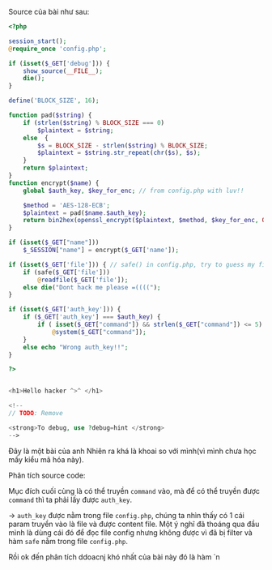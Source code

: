 Source của bài như sau:
```php
<?php

session_start();
@require_once 'config.php';

if (isset($_GET['debug'])) {
	show_source(__FILE__);
	die();
}

define('BLOCK_SIZE', 16);

function pad($string) {
	if (strlen($string) % BLOCK_SIZE === 0)
		$plaintext = $string;
	else  {
		$s = BLOCK_SIZE - strlen($string) % BLOCK_SIZE;
		$plaintext = $string.str_repeat(chr($s), $s);
	} 
	return $plaintext;
}
function encrypt($name) {
	global $auth_key, $key_for_enc; // from config.php with luv!!

	$method = 'AES-128-ECB';
	$plaintext = pad($name.$auth_key);
	return bin2hex(openssl_encrypt($plaintext, $method, $key_for_enc, OPENSSL_RAW_DATA));
}

if (isset($_GET["name"])) 
	$_SESSION["name"] = encrypt($_GET['name']);

if (isset($_GET['file'])) { // safe() in config.php, try to guess my filter =))
	if (safe($_GET['file'])) 
		@readfile($_GET['file']);
	else die("Dont hack me please =((((");
}

if (isset($_GET['auth_key'])) {
	if ($_GET['auth_key'] === $auth_key) {
		if ( isset($_GET["command"]) && strlen($_GET["command"]) <= 5)
			@system($_GET["command"]);
	}
	else echo "Wrong auth_key!!";
}

?>


<h1>Hello hacker ^>^ </h1>

<!-- 
// TODO: Remove 

<strong>To debug, use ?debug=hint </strong>
-->
```

Đây là một bài của anh Nhiên ra khá là khoai so với mình(vì mình chưa học mấy kiểu mã hóa này). 

Phân tích source code:

Mục đích cuối cùng là có thể truyền `command` vào, mà để có thể truyền được `command` thì ta phải lấy được `auth_key`.

-> `auth_key` được nằm trong file `config.php`, chúng ta nhìn thấy có 1 cái param truyền vào là file và được content file. Một ý nghĩ đã thoáng qua đầu mình là dùng cái đó để đọc 
file config nhưng không được vì đã bị filter và hàm `safe` nằm trong file `config.php`.

Rồi ok đến phân tích ddoacnj khó nhất của bài này đó là hàm `n
